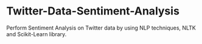 # Twitter-Data-Sentiment-Analysis
Perform Sentiment Analysis on Twitter data by using NLP techniques, NLTK and Scikit-Learn library.

